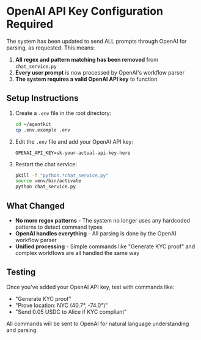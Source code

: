 # OpenAI API Key Configuration Required

The system has been updated to send ALL prompts through OpenAI for parsing, as requested. This means:

1. **All regex and pattern matching has been removed** from `chat_service.py`
2. **Every user prompt** is now processed by OpenAI's workflow parser
3. **The system requires a valid OpenAI API key** to function

## Setup Instructions

1. Create a `.env` file in the root directory:
   ```bash
   cd ~/agentkit
   cp .env.example .env
   ```

2. Edit the `.env` file and add your OpenAI API key:
   ```
   OPENAI_API_KEY=sk-your-actual-api-key-here
   ```

3. Restart the chat service:
   ```bash
   pkill -f "python.*chat_service.py"
   source venv/bin/activate
   python chat_service.py
   ```

## What Changed

- **No more regex patterns** - The system no longer uses any hardcoded patterns to detect command types
- **OpenAI handles everything** - All parsing is done by the OpenAI workflow parser
- **Unified processing** - Simple commands like "Generate KYC proof" and complex workflows are all handled the same way

## Testing

Once you've added your OpenAI API key, test with commands like:
- "Generate KYC proof"
- "Prove location: NYC (40.7°, -74.0°)"
- "Send 0.05 USDC to Alice if KYC compliant"

All commands will be sent to OpenAI for natural language understanding and parsing.